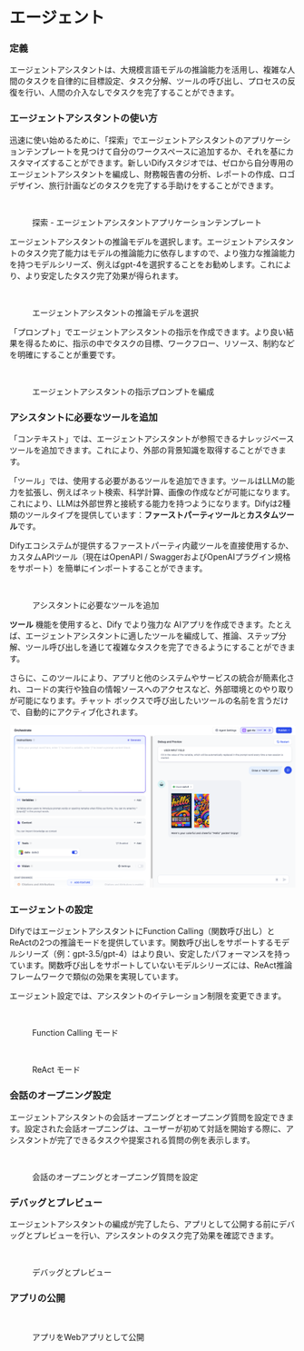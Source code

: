 # エージェント

### 定義

エージェントアシスタントは、大規模言語モデルの推論能力を活用し、複雑な人間のタスクを自律的に目標設定、タスク分解、ツールの呼び出し、プロセスの反復を行い、人間の介入なしでタスクを完了することができます。

### エージェントアシスタントの使い方

迅速に使い始めるために、「探索」でエージェントアシスタントのアプリケーションテンプレートを見つけて自分のワークスペースに追加するか、それを基にカスタマイズすることができます。新しいDifyスタジオでは、ゼロから自分専用のエージェントアシスタントを編成し、財務報告書の分析、レポートの作成、ロゴデザイン、旅行計画などのタスクを完了する手助けをすることができます。

<figure><img src="../../../img/jp-agent-1.png" alt=""><figcaption><p>探索 - エージェントアシスタントアプリケーションテンプレート</p></figcaption></figure>

エージェントアシスタントの推論モデルを選択します。エージェントアシスタントのタスク完了能力はモデルの推論能力に依存しますので、より強力な推論能力を持つモデルシリーズ、例えばgpt-4を選択することをお勧めします。これにより、より安定したタスク完了効果が得られます。

<figure><img src="../../../img/jp-agent-2.png" alt=""><figcaption><p>エージェントアシスタントの推論モデルを選択</p></figcaption></figure>

「プロンプト」でエージェントアシスタントの指示を作成できます。より良い結果を得るために、指示の中でタスクの目標、ワークフロー、リソース、制約などを明確にすることが重要です。

<figure><img src="../../../img/jp-agent-3.png" alt=""><figcaption><p>エージェントアシスタントの指示プロンプトを編成</p></figcaption></figure>

### アシスタントに必要なツールを追加

「コンテキスト」では、エージェントアシスタントが参照できるナレッジベースツールを追加できます。これにより、外部の背景知識を取得することができます。

「ツール」では、使用する必要があるツールを追加できます。ツールはLLMの能力を拡張し、例えばネット検索、科学計算、画像の作成などが可能になります。これにより、LLMは外部世界と接続する能力を持つようになります。Difyは2種類のツールタイプを提供しています：**ファーストパーティツール**と**カスタムツール**です。

Difyエコシステムが提供するファーストパーティ内蔵ツールを直接使用するか、カスタムAPIツール（現在はOpenAPI / SwaggerおよびOpenAIプラグイン規格をサポート）を簡単にインポートすることができます。

<figure><img src="../../../img/jp-agent-4.png" alt=""><figcaption><p>アシスタントに必要なツールを追加</p></figcaption></figure>

**ツール** 機能を使用すると、Dify でより強力な AIアプリを作成できます。たとえば、エージェントアシスタントに適したツールを編成して、推論、ステップ分解、ツール呼び出しを通じて複雑なタスクを完了できるようにすることができます。

さらに、このツールにより、アプリと他のシステムやサービスの統合が簡素化され、コードの実行や独自の情報ソースへのアクセスなど、外部環境とのやり取りが可能になります。チャット ボックスで呼び出したいツールの名前を言うだけで、自動的にアクティブ化されます。

![](../../../img/agent-dalle3.png)

### エージェントの設定

DifyではエージェントアシスタントにFunction Calling（関数呼び出し）とReActの2つの推論モードを提供しています。関数呼び出しをサポートするモデルシリーズ（例：gpt-3.5/gpt-4）はより良い、安定したパフォーマンスを持っています。関数呼び出しをサポートしていないモデルシリーズには、ReAct推論フレームワークで類似の効果を実現しています。

エージェント設定では、アシスタントのイテレーション制限を変更できます。

<figure><img src="../../../img/jp-agent-5.png" alt=""><figcaption><p>Function Calling モード</p></figcaption></figure>

<figure><img src="../../../img/jp-agent-6.png" alt=""><figcaption><p>ReAct モード</p></figcaption></figure>

### 会話のオープニング設定

エージェントアシスタントの会話オープニングとオープニング質問を設定できます。設定された会話オープニングは、ユーザーが初めて対話を開始する際に、アシスタントが完了できるタスクや提案される質問の例を表示します。

<figure><img src="../../../img/jp-agent-7.png" alt=""><figcaption><p>会話のオープニングとオープニング質問を設定</p></figcaption></figure>

### デバッグとプレビュー

エージェントアシスタントの編成が完了したら、アプリとして公開する前にデバッグとプレビューを行い、アシスタントのタスク完了効果を確認できます。

<figure><img src="../../../img/jp-agent-8.png" alt=""><figcaption><p>デバッグとプレビュー</p></figcaption></figure>

### アプリの公開

<figure><img src="../../../img/jp-agent-9.png" alt=""><figcaption><p>アプリをWebアプリとして公開</p></figcaption></figure>